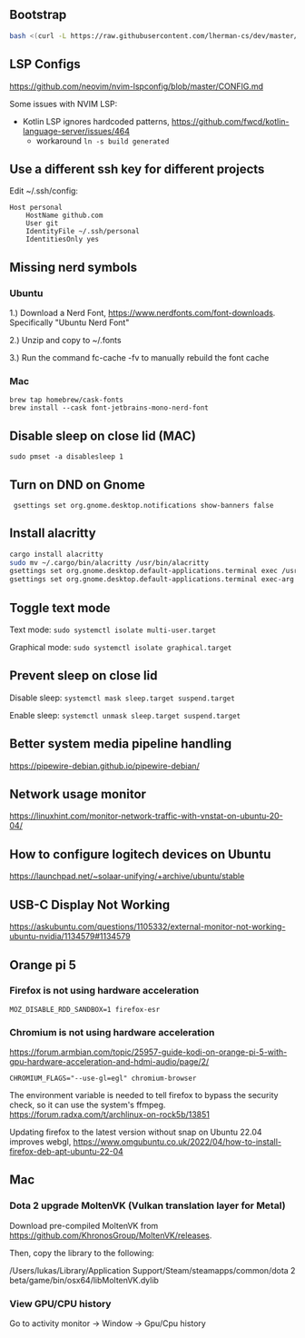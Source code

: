 ## Bootstrap

```sh
bash <(curl -L https://raw.githubusercontent.com/lherman-cs/dev/master/install.sh)
```

## LSP Configs
https://github.com/neovim/nvim-lspconfig/blob/master/CONFIG.md

Some issues with NVIM LSP:
* Kotlin LSP ignores hardcoded patterns, https://github.com/fwcd/kotlin-language-server/issues/464
  * workaround `ln -s build generated`

## Use a different ssh key for different projects

Edit ~/.ssh/config:

```
Host personal
    HostName github.com
    User git
    IdentityFile ~/.ssh/personal
    IdentitiesOnly yes
```

## Missing nerd symbols

### Ubuntu

1.) Download a Nerd Font, https://www.nerdfonts.com/font-downloads. Specifically "Ubuntu Nerd Font"

2.) Unzip and copy to ~/.fonts

3.) Run the command fc-cache -fv to manually rebuild the font cache

### Mac

```
brew tap homebrew/cask-fonts
brew install --cask font-jetbrains-mono-nerd-font
```

## Disable sleep on close lid (MAC)

`sudo pmset -a disablesleep 1`


## Turn on DND on Gnome

` gsettings set org.gnome.desktop.notifications show-banners false`

## Install alacritty

```bash
cargo install alacritty
sudo mv ~/.cargo/bin/alacritty /usr/bin/alacritty
gsettings set org.gnome.desktop.default-applications.terminal exec /usr/bin/alacritty
gsettings set org.gnome.desktop.default-applications.terminal exec-arg "--working-directory"
```

## Toggle text mode

Text mode: `sudo systemctl isolate multi-user.target`

Graphical mode: `sudo systemctl isolate graphical.target`


## Prevent sleep on close lid

Disable sleep: `systemctl mask sleep.target suspend.target`

Enable sleep: `systemctl unmask sleep.target suspend.target`

## Better system media pipeline handling

https://pipewire-debian.github.io/pipewire-debian/

## Network usage monitor

https://linuxhint.com/monitor-network-traffic-with-vnstat-on-ubuntu-20-04/

## How to configure logitech devices on Ubuntu

https://launchpad.net/~solaar-unifying/+archive/ubuntu/stable

## USB-C Display Not Working

https://askubuntu.com/questions/1105332/external-monitor-not-working-ubuntu-nvidia/1134579#1134579

## Orange pi 5

### Firefox is not using hardware acceleration

```
MOZ_DISABLE_RDD_SANDBOX=1 firefox-esr
```

### Chromium is not using hardware acceleration

https://forum.armbian.com/topic/25957-guide-kodi-on-orange-pi-5-with-gpu-hardware-acceleration-and-hdmi-audio/page/2/
```
CHROMIUM_FLAGS="--use-gl=egl" chromium-browser
```

The environment variable is needed to tell firefox to bypass the security check, so it can use the system's ffmpeg.
https://forum.radxa.com/t/archlinux-on-rock5b/13851

Updating firefox to the latest version without snap on Ubuntu 22.04 improves webgl, https://www.omgubuntu.co.uk/2022/04/how-to-install-firefox-deb-apt-ubuntu-22-04

## Mac 

### Dota 2 upgrade MoltenVK (Vulkan translation layer for Metal)

Download pre-compiled MoltenVK from https://github.com/KhronosGroup/MoltenVK/releases.

Then, copy the library to the following:

/Users/lukas/Library/Application Support/Steam/steamapps/common/dota 2 beta/game/bin/osx64/libMoltenVK.dylib

### View GPU/CPU history

Go to activity monitor -> Window -> Gpu/Cpu history
